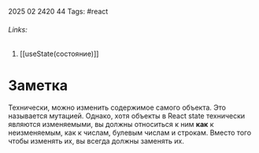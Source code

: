 2025 02 2420 44
Tags: #react 
###### Links: 
1) [[useState(состояние)]]
# Заметка
Технически, можно изменить содержимое самого объекта. Это называется мутацией. Однако, хотя объекты в React state технически являются изменяемыми, вы должны относиться к ним **как** к неизменяемым, как к числам, булевым числам и строкам. Вместо того чтобы изменять их, вы всегда должны заменять их.